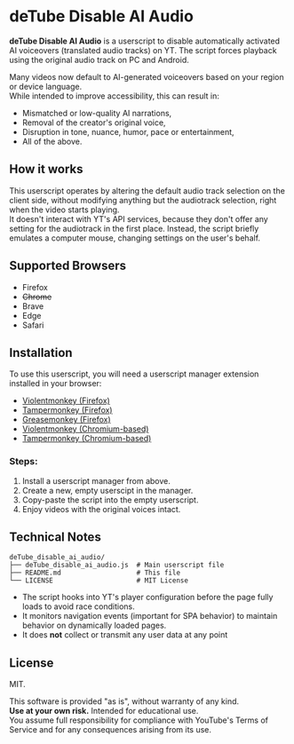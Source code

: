 # deTube Disable AI Audio

**deTube Disable AI Audio** is a userscript to disable automatically activated AI voiceovers (translated audio tracks) on YT. 
The script forces playback using the original audio track on PC and Android.

Many videos now default to AI-generated voiceovers based on your region or device language.<br>
While intended to improve accessibility, this can result in:

- Mismatched or low-quality AI narrations,
- Removal of the creator's original voice,
- Disruption in tone, nuance, humor, pace or entertainment,
- All of the above.

## How it works

This userscript operates by altering the default audio track selection on the client side, without modifying anything but the audiotrack selection, right when the video starts playing.<br>
It doesn't interact with YT's API services, because they don't offer any setting for the audiotrack in the first place. Instead, the script briefly emulates a computer mouse, changing settings on the user's behalf.

## Supported Browsers

- Firefox
- ~~Chrome~~
- Brave
- Edge
- Safari

## Installation

To use this userscript, you will need a userscript manager extension installed in your browser:

- [Violentmonkey (Firefox)](https://addons.mozilla.org/en-US/firefox/addon/violentmonkey/)
- [Tampermonkey (Firefox)](https://addons.mozilla.org/en-US/firefox/addon/tampermonkey/)
- [Greasemonkey (Firefox)](https://addons.mozilla.org/en-US/firefox/addon/greasemonkey/)
- [Violentmonkey (Chromium-based)](https://chromewebstore.google.com/detail/violentmonkey/jinjaccalgkegednnccohejagnlnfdag)
- [Tampermonkey (Chromium-based)](https://chromewebstore.google.com/detail/tampermonkey/dhdgffkkebhmkfjojejmpbldmpobfkfo)

### Steps:

1. Install a userscript manager from above.
3. Create a new, empty userscipt in the manager.
4. Copy-paste the script into the empty userscript.
5. Enjoy videos with the original voices intact.

## Technical Notes

```
deTube_disable_ai_audio/
├── deTube_disable_ai_audio.js  # Main userscript file
├── README.md                   # This file
└── LICENSE                     # MIT License
```

- The script hooks into YT's player configuration before the page fully loads to avoid race conditions.
- It monitors navigation events (important for SPA behavior) to maintain behavior on dynamically loaded pages.
- It does **not** collect or transmit any user data at any point

## License

MIT.

This software is provided "as is", without warranty of any kind.<br>
**Use at your own risk.** Intended for educational use.<br>
You assume full responsibility for compliance with YouTube's Terms of Service and for any consequences arising from its use.
